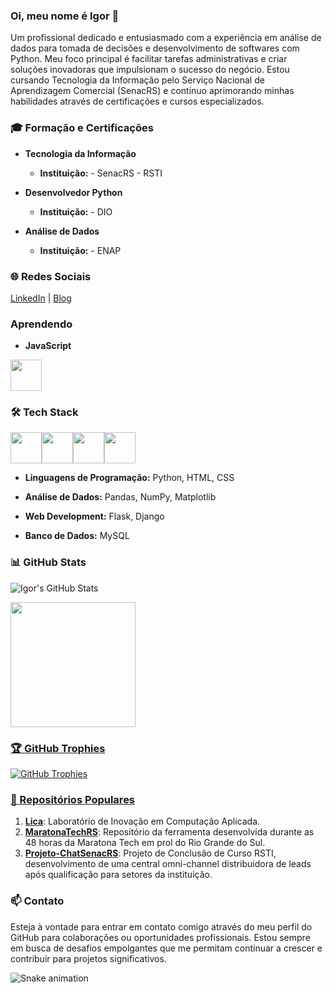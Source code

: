 ### Oi, meu nome é Igor 👋

Um profissional dedicado e entusiasmado com a experiência em análise de dados para tomada de decisões e desenvolvimento de softwares com Python. Meu foco principal é facilitar tarefas administrativas e criar soluções inovadoras que impulsionam o sucesso do negócio. Estou cursando Tecnologia da Informação pelo Serviço Nacional de Aprendizagem Comercial (SenacRS) e continuo aprimorando minhas habilidades através de certificações e cursos especializados.

### 🎓 Formação e Certificações

- **Tecnologia da Informação**
  - **Instituição:** - SenacRS - RSTI

- **Desenvolvedor Python**
  - **Instituição:** - DIO 
  
- **Análise de Dados**
  - **Instituição:** - ENAP
  

### 🌐 Redes Sociais

[LinkedIn](https://www.linkedin.com/in/igorrodrigz) | [Blog](https://igorrodrigz.dev/blog)

### Aprendendo
- **JavaScript**
<img height=50px width=50px src="https://cdn.jsdelivr.net/gh/devicons/devicon@latest/icons/javascript/javascript-plain.svg" />       
  

### 🛠️ Tech Stack
<div id=linguagens><img height=50px width=50px src="https://cdn.jsdelivr.net/gh/devicons/devicon@latest/icons/python/python-original.svg" /><img heigth=50px width=50px src="https://cdn.jsdelivr.net/gh/devicons/devicon@latest/icons/html5/html5-plain-wordmark.svg" /><img heigth=50px width=50px src="https://cdn.jsdelivr.net/gh/devicons/devicon@latest/icons/css3/css3-plain-wordmark.svg" /><img height=50px width=50px src="https://cdn.jsdelivr.net/gh/devicons/devicon@latest/icons/github/github-original.svg" /></div>

- **Linguagens de Programação:**
  Python, HTML, CSS

- **Análise de Dados:**
  Pandas, NumPy, Matplotlib
  
- **Web Development:**
  Flask, Django
  
- **Banco de Dados:**
  MySQL
  
### 📊 GitHub Stats

![Igor's GitHub Stats](https://github-readme-stats.vercel.app/api?username=igorrodrigz&show_icons=true&theme=radical)
<div>
<a href="https://github.com/igorrodrigz">
<img loading="lazy" height="200em" src="https://github-readme-stats.vercel.app/api/top-langs/?username=igorrodrigz&layout=compact&langs_count=7&theme=radical"/>

</div>

### 🏆 GitHub Trophies

![GitHub Trophies](https://github-profile-trophy.vercel.app/?username=igorrodrigz&theme=radical)

### 📂 Repositórios Populares

1. **[Lica](https://github.com/LICA24)**: Laboratório de Inovação em Computação Aplicada.
2. **[MaratonaTechRS](https://github.com/igorrodrigz/MaratonaTechRS)**: Repositório da ferramenta desenvolvida durante as 48 horas da Maratona Tech em prol do Rio Grande do Sul.
3. **[Projeto-ChatSenacRS](https://github.com/igorrodrigz/Projeto-ChatSenacRS)**: Projeto de Conclusão de Curso RSTI, desenvolvimento de uma central omni-channel distribuidora de leads após qualificação para setores da instituição.

### 📫 Contato

Esteja à vontade para entrar em contato comigo através do meu perfil do GitHub para colaborações ou oportunidades profissionais. Estou sempre em busca de desafios empolgantes que me permitam continuar a crescer e contribuir para projetos significativos.

![Snake animation](https://github.com/igorrodrigz/igorrodrigz/blob/output/github-contribution-grid-snake.svg)
